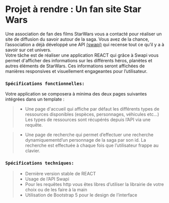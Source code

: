 # Projet à rendre : Un fan site Star Wars

Une association de fan des films StarWars vous a contacté pour réaliser un site de diffusion du savoir autour de la saga. Vous avez de la chance, l’association a déjà développé une API [(swapi)]("https://swapi.dev/api") qui recense tout ce qu’il y a à savoir sur cet univers.  
Votre tâche est de réaliser une application REACT qui grâce à Swapi vous permet d'afficher des informations sur les différents héros, planètes et autres éléments de StarWars. Ces informations seront affichées de manières responsives et visuellement engageantes pour l’utilisateur.  

### `Spécifications fonctionnelles:`  
Votre application se composera à minima des deux pages suivantes intégrées dans un template :  
> - Une page d'accueil qui affiche par défaut les différents types de ressources disponibles (espèces, personnages, véhicules etc...) Les types de ressources sont récupérés depuis l’API via une requête.  

> - Une page de recherche qui permet d’effectuer une recherche dynamiquementd’un personnage de la saga par son id. La recherche est effectuée à chaque fois que l’utilisateur frappe au clavier.  

### `Spécifications techniques:`  
> - Dernière version stable de REACT  
> - Usage de l’API Swapi  
> - Pour les requêtes http vous êtes libres d’utiliser la librairie de votre choix ou de les faire à la main  
> - Utilisation de Bootstrap 5 pour le design de l’interface